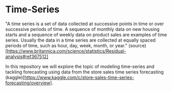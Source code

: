 # Time-Series

"A time series is a set of data collected at successive points in time or over successive periods of time. A sequence of monthly data on new housing starts and a sequence of weekly data on product sales are examples of time series. Usually the data in a time series are collected at equally spaced periods of time, such as hour, day, week, month, or year." (source)[https://www.britannica.com/science/statistics/Residual-analysis#ref367512]

In this repository we will explore the topic of modeling time-series and tackling forecasting using data from the
store sales time series forecasting (kaggle)[https://www.kaggle.com/c/store-sales-time-series-forecasting/overview].
